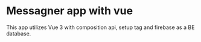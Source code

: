 # Messagner app with vue

This app utilizes Vue 3 with composition api, setup tag and firebase as a BE database.

